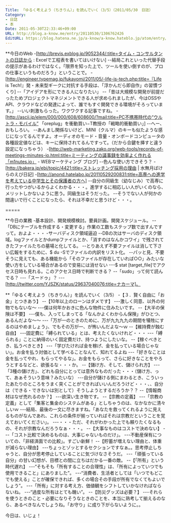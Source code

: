 ```yaml
---
Title: 「ゆるく考えよう（ちきりん）」を読んでいく（3/5）（2011/05/30　日誌）
Category:
- 日誌
- 本
Date: 2011-05-30T22:33:46+09:00
URL: http://blog.a-know.me/entry/20110530/1306762426
EditURL: https://blog.hatena.ne.jp/a-know/a-know.hateblo.jp/atom/entry/12921228815727979671
---
```



**今日のWeb
-[http://brevis.exblog.jp/9052344/:title=タイム・コンサルタントの日誌から : Excelで工程表を書いてはいけない]
--結局これといった代替手段の提示があるわけではなく。「限界を知った上で、ツールを使い倒すのが、プロの仕事というものだろう」ということで。
-[http://engineer.typemag.jp/fukayomi/2011/05/-life-is-tech.php:title=『Life is Tech!』発・未来型ギークに対抗する手段は、「浮かんだら即自作」の習慣づくり]
--「アイデアを形にできる人になりたい」
--「昔は大規模な開発が前提だったためプロジェクトマネジメントできる人が求められましたが、今はOSSやAPI、クラウドなどの発達によって、誰でもすぐ開発できる環境がそろっています。」
--いい刺激もらった。ワクワクする記事ですね。
-[http://ascii.jp/elem/000/000/608/608600/?mail:title=PC不携帯時代の“ウルトラ・モバイル” 「oreplug」を衝動買い−T教授の「戦略的衝動買い」]
--へー、おもしろい。
--あんまし関係ないけど、MINI（クルマ）のキーも似たような感じになってるんですよ。オーディオのモード・音量・オンボードコンピュータの各種設定値などは、キーに保持されてるんですって。（だから合鍵を挿すと違う設定になっちゃう）
-[http://web-marketing.zako.org/web-tools/records-of-meetings-minutes-io.html:title=ミーティングの議事録を効率よく作れる「m1nutes.io」 - WEBマーケティング ブログ]
--色んな使い方できそう？
-[http://bakera.jp/ebi/topic/4421:title=ストレッチング採用の理由 | 水無月ばけらのえび日記]
-[http://anond.hatelabo.jp/20110529200831:title=高専への進学を考えている中学生とその保護者の方へ]
--自分の同級生（幼なじみ）で高専に行ったやつがいるからよくわかる・・・。進学するに相応しい人がいくのなら、メリットしかないように思う。同級生はそうだった。
--そうでない人が何かの間違いで行くことになったら、それは不幸だと思うけど・・・。

=====

**今日の業務
-基本設計、開発規模検討。要員計画。開発スケジュール。
--「DBにテーブルを作成する・変更する」作業の工数もステップ数で出すんですって。およよ・・・
-サーバディスク領域逼迫
--DBの次はサーバのディスク領域。logファイルとかdumpファイルとか、「消すのはなんかコワイ」で残されてきたファイルたちの墓場と化してる。
--とりあえず不要ファイルは消して下さい広報をするために、$ du -Sでファイルの内訳をリスト化。
--パッと見、不要そうに見えても、ある機能から「そのファイルが存在していれば○○」みたいな使い方をしている場合があるので安易には消せない
---$ stat [target_file]でアクセス日時も見れる。このアクセス日時で判断できる？
--「sudo」って何て読んでる？
---「スードゥ」？
---[http://twitter.com/YJSZK/status/29637040076:title=ナカーマ]。


**「ゆるく考えよう（ちきりん）」を読んでいく（3/5）
-【３．賢く自由に「お金」とつきあう】
--【10年以上のローンはダメです】
---激しく同意、以外の何物でもないな〜
---僕は何年かおきに色んな物件に住みたいです。
--【大半の保険は不要】
---僕も、入ってしまってる「なんかよくわからん保険」がひとつ、あるんだよな〜〜
---「万が一のときのために、万が九九九九の期間を犠牲にするのはやめましょう」、でもその万が一、が怖いんだよな〜ｗ
--【維持費が蝕む自由】
---固定費に「縛られている」とは、考えたくないけれど・・・
---「縛られる」ことに納得のいく固定費だけ、持つようにしたいな。
--【稼ぐべきとき、払うべきとき】
---「学びたければ金を稼げ、金を払っている場合じゃない」。お金を払う対価として学べることなんて、知れてるよね
---「好きなことは金を払ってやれ、もらってやるな」。お金をもらって、さらに好きなことをやろうとするなどと、欲張るな・・・か。
--【儲け方、そして、儲けられ方】
---「3種の儲け方」、どれも自分にとっては意外なものだった・・・（儲け方、って、あぁそういう意味？みたいな）
---自分が儲ける側にまわるとき、こういったあたりのところをうまく突くことができればいいんだろうけど・・・、、自分は（できる・できないは別として）そうしようとするだろうか？？
--【情報商材はなぜ売れるのか？】
---欲深い生き物です。
--【宗教の定義】
---「宗教の定義」として「集客と集金のシステムがある」としちゃうのは、なかなかに清々しいｗ
---結局、最後の一文に尽きますね。「あなたを救ってくれるように見えるものがなんであれ、これらの条件が揃っていればそれは宗教だということを覚えておいてください」。
---・・・ただ、それがわかった上でも頼りたくなるもの、それが宗教なんだろうなぁ・・・。
--【大事なものはコストで決めない】
---「コスト比較で決めるものは、大事じゃないものだけ」。
---不動産保有についての、「非経済面での比較」。すごい新鮮！
--【貯蓄が増えない理由と、体重が減らない理由】
---ちょっとゾッとするセクションですなぁ。。思考停止しちゃうと、自分が思考停止していることに気づけなさそうだ。
---「頑張っている自分」の甘い幻想が、目標との間に立ちはだかる一番の敵。
--【「所有」という時代遅れ】
---“そもそも「所有することの合理性」は、「所有によっていつでも使用できること」にありました”。
---“消費者、生活者としては「いつでもどこでも使える」ことが確保できれば、多くの場合その手段が所有でなくてもよいでしょう”。
---「所有」に対する考え方、価値観をシフトしていかなければならないね。
---“過度な所有はとても醜い”。
--【防災グッズは必要？】
---それらを使うときのこと・必要になりそうなときのことを、本当に熟考して揃えるのなら、あるべきなんでしょうね。「お守り」に成り下がらないように。。



今日は、いじょ！
